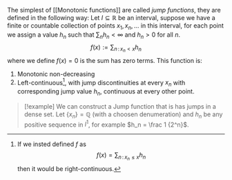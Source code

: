 The simplest of [[Monotonic functions]] are called _jump functions_, they are defined in the following way:
Let $I \subseteq \mathbb{R}$ be an interval, suppose we have a finite or countable collection of points $x_1,x_n, \dots$ in this interval, for each point we assign a value $h_n$ such that $\sum_n h_n < \infty$ and $h_n > 0$ for all $n$. 
$$
f(x) := \sum_{n \,:\, x_n < x} h_n
$$
where we define $f(x) = 0$ is the sum has zero terms.
This function is:
1. Monotonic non-decreasing
2. Left-continuous[^1], with jump discontinuities at every $x_n$ with corresponding jump value $h_n$, continuous at every other point.

> [!example]
> We can construct a Jump function that is has jumps in a dense set. Let $\{x_n\} = \mathbb{Q}$ (with a choosen denumeration) and $h_n$ be any positive sequence in $l^1$, for example  $h_n = \frac 1 {2^n}$.

[^1]: If we insted defined $f$ as 
	$$
	f(x) = \sum_{n \,:\, x_n \leq x} h_n
	$$
	then it would be right-continuous.
